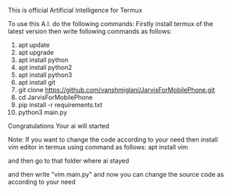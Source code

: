 This is official Artificial Intelligence for Termux


To use this A.I. do the following commands:
Firstly install termux of the latest version 
then write following commands as follows:
1. apt update
2. apt upgrade
3. apt install python
4. apt install python2
5. apt install python3
6. apt install git
7. git clone https://github.com/vanshmiglani/JarvisForMobilePhone.git
8. cd JarvisForMobilePhone
9. pip install -r requirements.txt
10. python3 main.py

Congratulations Your ai will started

Note: If you want to change the code according to your need 
then install vim editor in termux using command as follows:
    apt install vim

and then go to that folder where ai stayed

and then write "vim main.py"
and now you can change the source code as according to your need

